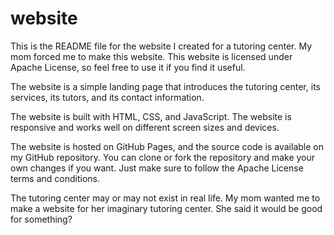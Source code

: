 # website
This is the README file for the website I created for a tutoring center. My mom forced me to make this website. This website is licensed under Apache License, so feel free to use it if you find it useful.

The website is a simple landing page that introduces the tutoring center, its services, its tutors, and its contact information. 

The website is built with HTML, CSS, and JavaScript.  The website is responsive and works well on different screen sizes and devices.

The website is hosted on GitHub Pages, and the source code is available on my GitHub repository. You can clone or fork the repository and make your own changes if you want. Just make sure to follow the Apache License terms and conditions.

The tutoring center may or may not exist in real life. My mom  wanted me to make a website for her imaginary tutoring center. She said it would be good for something?

